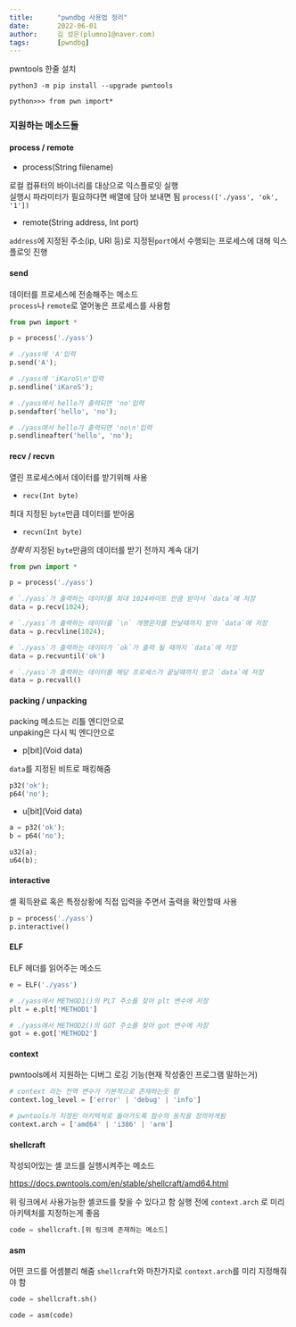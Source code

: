 ```yaml
---
title:      "pwndbg 사용법 정리"
date:       2022-06-01
author:     김 성은(plumno1@naver.com)
tags:       [pwndbg]
---
```


pwntools 한줄 설치
```
python3 -m pip install --upgrade pwntools

python>>> from pwn import*
```

### 지원하는 메소드들

#### process / remote

* process(String filename)  
  
로컬 컴퓨터의 바이너리를 대상으로 익스플로잇 실행  
실행시 파라미터가 필요하다면 배열에 담아 보내면 됨 `process(['./yass', 'ok', '1'])`

* remote(String address, Int port)  
  
`address`에 지정된 주소(ip, URI 등)로 지정된`port`에서 수행되는 프로세스에 대해 익스플로잇 진행  

#### send

데이터를 프로세스에 전송해주는 메소드  
`process`나 `remote`로 열어놓은 프로세스를 사용함  

```python
from pwn import *

p = process('./yass')

# ./yass에 'A'입력
p.send('A');

# ./yass에 'iKaroS\n'입력
p.sendline('iKaroS');

# ./yass에서 hello가 출력되면 'no'입력
p.sendafter('hello', 'no');

# ./yass에서 hello가 출력되면 'no\n'입력
p.sendlineafter('hello', 'no');
```

#### recv / recvn

열린 프로세스에서 데이터를 받기위해 사용 
  
* `recv(Int byte)`  
  
최대 지정된 `byte`만큼 데이터를 받아옴  
  
* `recvn(Int byte)`  
  
*정확히* 지정된 `byte`만큼의 데이터를 받기 전까지 계속 대기  

```python
from pwn import *

p = process('./yass')

# `./yass`가 출력하는 데이터를 최대 1024바이트 만큼 받아서 `data`에 저장
data = p.recv(1024);

# `./yass`가 출력하는 데이터를 `\n` 개행문자를 만날때까지 받아 `data`에 저장
data = p.recvline(1024);

# `./yass`가 출력하는 데이터가 `ok`가 출력 될 때까지 `data`에 저장
data = p.recvuntil('ok')

# `./yass`가 출력하는 데이터를 해당 프로세스가 끝날때까지 받고 `data`에 저장
data = p.recvall()
```

#### packing / unpacking
  
packing 메소드는 리틀 엔디안으로  
unpaking은 다시 빅 엔디안으로  
  
* p[bit](Void data)  
  
`data`를 지정된 비트로 패킹해줌  
  
``` python
p32('ok');
p64('no');
```

* u[bit](Void data)  

``` python
a = p32('ok');
b = p64('no');

u32(a);
u64(b);
```

#### interactive

셸 획득완료 혹은 특정상황에 직접 입력을 주면서 출력을 확인할때 사용

```python
p = process('./yass')
p.interactive()
```

#### ELF

ELF 헤더를 읽어주는 메소드

```python
e = ELF('./yass')

# ./yass에서 METHOD1()의 PLT 주소를 찾아 plt 변수에 저장
plt = e.plt['METHOD1']

# ./yass에서 METHOD2()의 GOT 주소를 찾아 got 변수에 저장
got = e.got['METHOD2']
```

#### context
  
pwntools에서 지원하는 디버그 로깅 기능(현재 작성중인 프로그램 말하는거)  
  
```python
# context 라는 전역 변수가 기본적으로 존재하는듯 함
context.log_level = ['error' | 'debug' | 'info']

# pwntools가 지정된 아키텍쳐로 돌아가도록 함수의 동작을 정의하게됨
context.arch = ['amd64' | 'i386' | 'arm']
```

#### shellcraft

작성되어있는 셸 코드를 실행시켜주는 메소드

https://docs.pwntools.com/en/stable/shellcraft/amd64.html
  
위 링크에서 사용가능한 셸코드를 찾을 수 있다고 함
실행 전에 `context.arch` 로 미리 아키텍처를 지정하는게 좋음

``` python
code = shellcraft.[위 링크에 존재하는 메소드]
```

#### asm
  
어떤 코드를 어셈블리 해줌
`shellcraft`와 마찬가지로 `context.arch`를 미리 지정해줘야 함

```python
code = shellcraft.sh()

code = asm(code)
```
